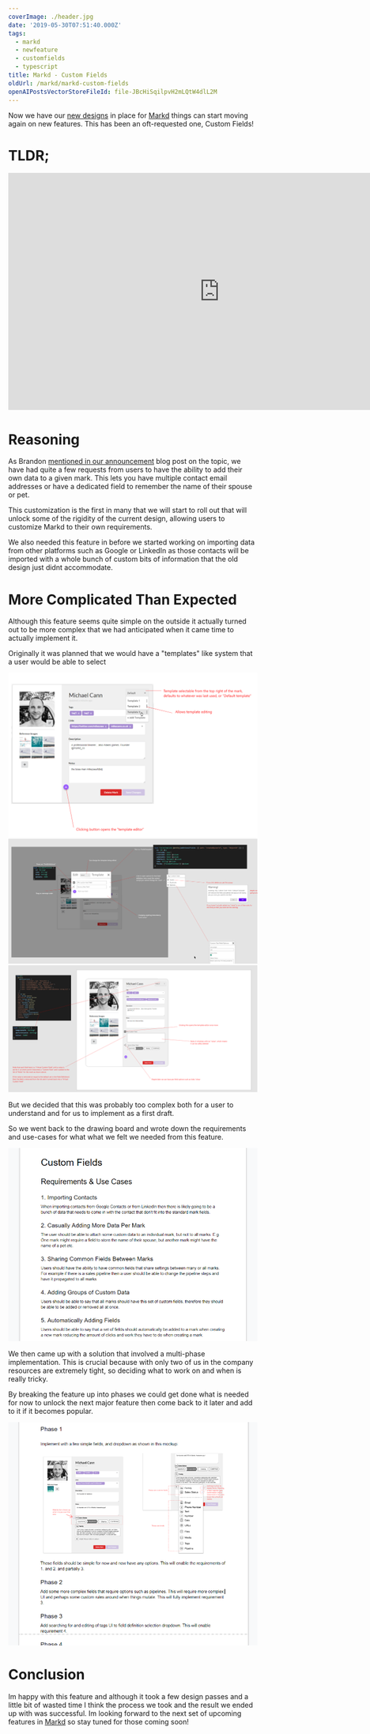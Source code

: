 ```yaml
---
coverImage: ./header.jpg
date: '2019-05-30T07:51:40.000Z'
tags:
  - markd
  - newfeature
  - customfields
  - typescript
title: Markd - Custom Fields
oldUrl: /markd/markd-custom-fields
openAIPostsVectorStoreFileId: file-JBcHiSqilpvH2mLQtW4dlL2M
---
```


Now we have our [new designs](/markd/markd-v3) in place for [Markd](https://markd.co) things can start moving again on new features. This has been an oft-requested one, Custom Fields!

<!-- more -->

# TLDR;

<iframe width="853" height="480" src="https://www.youtube.com/embed/sCe_tsPEvnI" frameborder="0" allow="autoplay; encrypted-media" allowfullscreen></iframe>

# Reasoning

As Brandon [mentioned in our announcement](https://blog.markd.co/2019/05/29/adding-custom-fields-to-your-contacts.html) blog post on the topic, we have had quite a few requests from users to have the ability to add their own data to a given mark. This lets you have multiple contact email addresses or have a dedicated field to remember the name of their spouse or pet.

This customization is the first in many that we will start to roll out that will unlock some of the rigidity of the current design, allowing users to customize Markd to their own requirements.

We also needed this feature in before we started working on importing data from other platforms such as Google or LinkedIn as those contacts will be imported with a whole bunch of custom bits of information that the old design just didnt accommodate.

# More Complicated Than Expected

Although this feature seems quite simple on the outside it actually turned out to be more complex that we had anticipated when it came time to actually implement it.

Originally it was planned that we would have a "templates" like system that a user would be able to select

![](./templates-1.png)
![](./templates-2.png)
![](./templates-3.png)

But we decided that this was probably too complex both for a user to understand and for us to implement as a first draft.

So we went back to the drawing board and wrote down the requirements and use-cases for what what we felt we needed from this feature.

![](./drawingboard.png)

We then came up with a solution that involved a multi-phase implementation. This is crucial because with only two of us in the company resources are extremely tight, so deciding what to work on and when is really tricky.

By breaking the feature up into phases we could get done what is needed for now to unlock the next major feature then come back to it later and add to it if it becomes popular.

![](./phases.png)

# Conclusion

Im happy with this feature and although it took a few design passes and a little bit of wasted time I think the process we took and the result we ended up with was successful. Im looking forward to the next set of upcoming features in [Markd](https://markd.co) so stay tuned for those coming soon!

